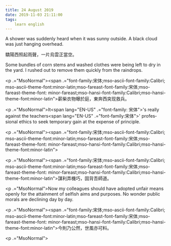 ```yaml
---
title: 24 August 2019
date: 2019-11-03 21:11:00
tags:
    learn english
---
```

<p .="MsoNormal"><span lang="EN-US">A shower was suddenly heard when it was
sunny outside. A black cloud was just hanging overhead. </span></p>

<p .="MsoNormal"><span .="font-family:&#x5B8B;&#x4F53;;mso-ascii-font-family:Calibri;
mso-ascii-theme-font:minor-latin;mso-fareast-font-family:&#x5B8B;&#x4F53;;mso-fareast-theme-font:
minor-fareast;mso-hansi-font-family:Calibri;mso-hansi-theme-font:minor-latin">&#x9A55;&#x967D;&#x897F;&#x7167;&#x8D77;&#x96E8;&#x8072;&#xFF0C;&#x4E00;&#x7247;&#x70CF;&#x96F2;&#x6B63;&#x7576;&#x7A7A;&#x3002;</span></p><p .="MsoNormal"><span lang="EN-US">Some bundles of corn stems and washed
clothes were being left to dry in the yard. I rushed out to remove them quickly
from the raindrops. </span></p><p .="MsoNormal"><span .="font-family:&#x5B8B;&#x4F53;;mso-ascii-font-family:Calibri;
mso-ascii-theme-font:minor-latin;mso-fareast-font-family:&#x5B8B;&#x4F53;;mso-fareast-theme-font:
minor-fareast;mso-hansi-font-family:Calibri;mso-hansi-theme-font:minor-latin">

</span></p><p .="MsoNormal"><span .="font-family:&#x5B8B;&#x4F53;;mso-ascii-font-family:Calibri;
mso-ascii-theme-font:minor-latin;mso-fareast-font-family:&#x5B8B;&#x4F53;;mso-fareast-theme-font:
minor-fareast;mso-hansi-font-family:Calibri;mso-hansi-theme-font:minor-latin">&#x85AA;&#x67F4;&#x8863;&#x7269;&#x66DD;&#x65BC;&#x5EAD;&#xFF0C;&#x6771;&#x5954;&#x897F;&#x7A81;&#x73B0;&#x6551;&#x5175;&#x3002;</span></p><p .="MsoNormal"><span lang="EN-US">It</span><span lang="EN-US" .="font-family:
&#x5B8B;&#x4F53;">&apos;</span><span lang="EN-US">s really against the teachers</span><span lang="EN-US" .="font-family:&#x5B8B;&#x4F53;">&apos;</span><span lang="EN-US"> professional ethics
to seek temporary gain at the expense of principle. </span></p><p .="MsoNormal"><span .="font-family:&#x5B8B;&#x4F53;;mso-ascii-font-family:Calibri;
mso-ascii-theme-font:minor-latin;mso-fareast-font-family:&#x5B8B;&#x4F53;;mso-fareast-theme-font:
minor-fareast;mso-hansi-font-family:Calibri;mso-hansi-theme-font:minor-latin">

</span></p><p .="MsoNormal"><span .="font-family:&#x5B8B;&#x4F53;;mso-ascii-font-family:Calibri;
mso-ascii-theme-font:minor-latin;mso-fareast-font-family:&#x5B8B;&#x4F53;;mso-fareast-theme-font:
minor-fareast;mso-hansi-font-family:Calibri;mso-hansi-theme-font:minor-latin">&#x8B00;&#x5229;&#x5F04;&#x6A5F;&#x5DE7;&#xFF0C;&#x56FA;&#x80CC;&#x543E;&#x5E2B;&#x9053;&#x3002;</span></p><p .="MsoNormal"><span lang="EN-US">Now my colleagues should have adopted
unfair means openly for the attainment of selfish aims and purposes. No wonder public
morals are declining day by day. &#xA0;</span></p><p .="MsoNormal"><span .="font-family:&#x5B8B;&#x4F53;;mso-ascii-font-family:Calibri;
mso-ascii-theme-font:minor-latin;mso-fareast-font-family:&#x5B8B;&#x4F53;;mso-fareast-theme-font:
minor-fareast;mso-hansi-font-family:Calibri;mso-hansi-theme-font:minor-latin">&#x4ECA;&#x5247;&#x4E43;&#x516C;&#x7136;&#xFF0C;&#x4E16;&#x98A8;&#x4EA6;&#x53EF;&#x6599;&#x3002;</span></p><p .="MsoNormal"><br></p>